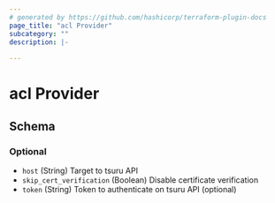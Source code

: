```yaml
---
# generated by https://github.com/hashicorp/terraform-plugin-docs
page_title: "acl Provider"
subcategory: ""
description: |-
  
---
```


# acl Provider





<!-- schema generated by tfplugindocs -->
## Schema

### Optional

- `host` (String) Target to tsuru API
- `skip_cert_verification` (Boolean) Disable certificate verification
- `token` (String) Token to authenticate on tsuru API (optional)
